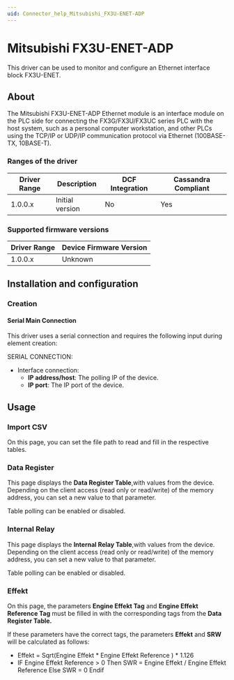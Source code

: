 ```yaml
---
uid: Connector_help_Mitsubishi_FX3U-ENET-ADP
---
```


# Mitsubishi FX3U-ENET-ADP

This driver can be used to monitor and configure an Ethernet interface block FX3U-ENET.

## About

The Mitsubishi FX3U-ENET-ADP Ethernet module is an interface module on the PLC side for connecting the FX3G/FX3U/FX3UC series PLC with the host system, such as a personal computer workstation, and other PLCs using the TCP/IP or UDP/IP communication protocol via Ethernet (100BASE-TX, 10BASE-T).

### Ranges of the driver

| **Driver Range** | **Description** | **DCF Integration** | **Cassandra Compliant** |
|------------------|-----------------|---------------------|-------------------------|
| 1.0.0.x          | Initial version | No                  | Yes                     |

### Supported firmware versions

| **Driver Range** | **Device Firmware Version** |
|------------------|-----------------------------|
| 1.0.0.x          | Unknown                     |

## Installation and configuration

### Creation

#### Serial Main Connection

This driver uses a serial connection and requires the following input during element creation:

SERIAL CONNECTION:

- Interface connection:
  - **IP address/host**: The polling IP of the device.
  - **IP port**: The IP port of the device.

## Usage

### Import CSV

On this page, you can set the file path to read and fill in the respective tables.

### Data Register

This page displays the **Data Register Table**,with values from the device. Depending on the client access (read only or read/write) of the memory address, you can set a new value to that parameter.

Table polling can be enabled or disabled.

### Internal Relay

This page displays the **Internal Relay Table**,with values from the device. Depending on the client access (read only or read/write) of the memory address, you can set a new value to that parameter.

Table polling can be enabled or disabled.

### Effekt

On this page, the parameters **Engine Effekt Tag** and **Engine Effekt Reference Tag** must be filled in with the corresponding tags from the **Data Register Table.**

If these parameters have the correct tags, the parameters **Effekt** and **SRW** will be calculated as follows:

- Effekt = Sqrt(Engine Effekt \* Engine Effekt Reference ) \* 1.126
- IF Engine Effekt Reference \> 0 Then SWR = Engine Effekt / Engine Effekt Reference Else SWR = 0 Endif
